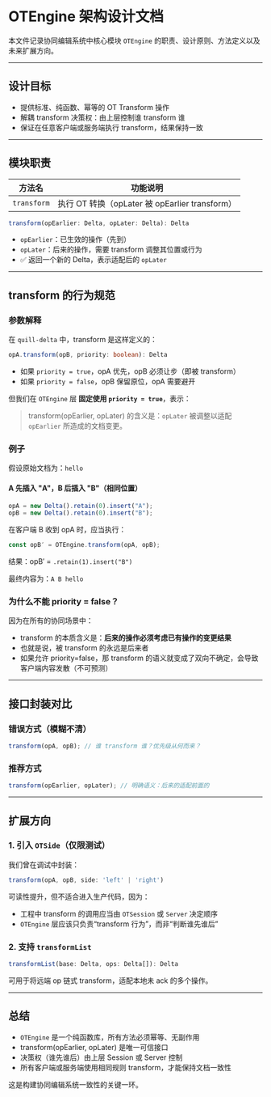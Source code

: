 # OTEngine 架构设计文档

本文件记录协同编辑系统中核心模块 `OTEngine` 的职责、设计原则、方法定义以及未来扩展方向。

---

## 设计目标

- 提供标准、纯函数、幂等的 OT Transform 操作
- 解耦 transform 决策权：由上层控制谁 transform 谁
- 保证在任意客户端或服务端执行 transform，结果保持一致

---

## 模块职责

| 方法名      | 功能说明                                       |
| ----------- | ---------------------------------------------- |
| `transform` | 执行 OT 转换（opLater 被 opEarlier transform） |

```ts
transform(opEarlier: Delta, opLater: Delta): Delta
```

- `opEarlier`：已生效的操作（先到）
- `opLater`：后来的操作，需要 transform 调整其位置或行为
- ✅ 返回一个新的 Delta，表示适配后的 `opLater`

---

## transform 的行为规范

### 参数解释

在 `quill-delta` 中，transform 是这样定义的：

```ts
opA.transform(opB, priority: boolean): Delta
```

- 如果 `priority = true`，opA 优先，opB 必须让步（即被 transform）
- 如果 `priority = false`，opB 保留原位，opA 需要避开

但我们在 `OTEngine` 层 **固定使用 `priority = true`**，表示：

> transform(opEarlier, opLater) 的含义是：`opLater` 被调整以适配 `opEarlier` 所造成的文档变更。

### 例子

假设原始文档为：`hello`

#### A 先插入 "A"，B 后插入 "B"（相同位置）

```ts
opA = new Delta().retain(0).insert("A");
opB = new Delta().retain(0).insert("B");
```

在客户端 B 收到 opA 时，应当执行：

```ts
const opB′ = OTEngine.transform(opA, opB);
```

结果：opB′ = `.retain(1).insert("B")`

最终内容为：`A B hello`

### 为什么不能 priority = false？

因为在所有的协同场景中：

- transform 的本质含义是：**后来的操作必须考虑已有操作的变更结果**
- 也就是说，被 transform 的永远是后来者
- 如果允许 priority=false，那 transform 的语义就变成了双向不确定，会导致客户端内容发散（不可预测）

---

## 接口封装对比

### 错误方式（模糊不清）

```ts
transform(opA, opB); // 谁 transform 谁？优先级从何而来？
```

### 推荐方式

```ts
transform(opEarlier, opLater); // 明确语义：后来的适配前面的
```

---

## 扩展方向

### 1. 引入 `OTSide`（仅限测试）

我们曾在调试中封装：

```ts
transform(opA, opB, side: 'left' | 'right')
```

可读性提升，但不适合进入生产代码，因为：

- 工程中 transform 的调用应当由 `OTSession` 或 `Server` 决定顺序
- `OTEngine` 层应该只负责“transform 行为”，而非“判断谁先谁后”

### 2. 支持 `transformList`

```ts
transformList(base: Delta, ops: Delta[]): Delta
```

可用于将远端 op 链式 transform，适配本地未 ack 的多个操作。

---

## 总结

- `OTEngine` 是一个纯函数库，所有方法必须幂等、无副作用
- transform(opEarlier, opLater) 是唯一可信接口
- 决策权（谁先谁后）由上层 Session 或 Server 控制
- 所有客户端或服务端使用相同规则 transform，才能保持文档一致性

这是构建协同编辑系统一致性的关键一环。
